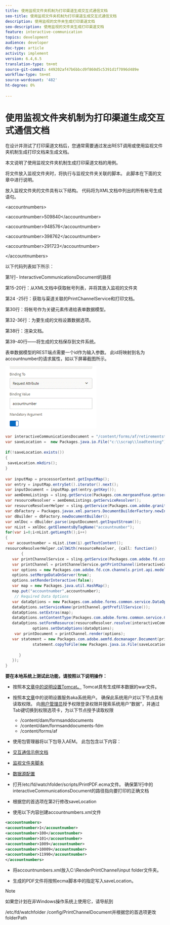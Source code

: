 ```yaml
---
title: 使用监视文件夹机制为打印渠道生成交互式通信文档
seo-title: 使用监视文件夹机制为打印渠道生成交互式通信文档
description: 使用监视的文件夹生成打印渠道文档
seo-description: 使用监视的文件夹生成打印渠道文档
feature: interactive-communication
topics: development
audience: developer
doc-type: article
activity: implement
version: 6.4,6.5
translation-type: tm+mt
source-git-commit: 449202af47b6bbcd9f860d5c5391d1f7096d489e
workflow-type: tm+mt
source-wordcount: '482'
ht-degree: 0%

---
```



# 使用监视文件夹机制为打印渠道生成交互式通信文档

在设计并测试了打印渠道文档后，您通常需要通过发出REST调用或使用监视文件夹机制生成打印文档来生成文档。

本文说明了使用监视文件夹机制生成打印渠道文档的用例。

将文件放入监视文件夹时，将执行与监视文件夹关联的脚本。 此脚本在下面的文章中进行说明。

放入监视文件夹的文件具有以下结构。 代码将为XML文档中列出的所有帐号生成语句。

&lt;accountnumbers>

&lt;accountnumber>509840&lt;/accountnumber>

&lt;accountnumber>948576&lt;/accountnumber>

&lt;accountnumber>398762&lt;/accountnumber>

&lt;accountnumber>291723&lt;/accountnumber>

&lt;/accountnumbers>

以下代码列表如下所示：

第1行- InteractiveCommunicationsDocument的路径

第15-20行：从XML文档中获取帐号列表，并将其放入监视的文件夹

第24 -25行：获取与渠道关联的PrintChannelService和打印文档。

第30行：将帐号作为关键元素传递给表单数据模型。

第32-36行：为要生成的文档设置数据选项。

第38行：渲染文档。

第39-40行——将生成的文档保存到文件系统。

表单数据模型的REST端点需要一个id作为输入参数。 此id将映射到名为accountnumber的请求属性，如以下屏幕截图所示。

![请求属性](assets/requestattributeprintchannel.gif)

```java
var interactiveCommunicationsDocument = "/content/forms/af/retirementstatementprint/channels/print/";
var saveLocation =  new Packages.java.io.File("c:\\scrap\\loadtesting");

if(!saveLocation.exists())
{
 saveLocation.mkdirs();
}

var inputMap = processorContext.getInputMap();
var entry = inputMap.entrySet().iterator().next();
var inputDocument = inputMap.get(entry.getKey());
var aemDemoListings = sling.getService(Packages.com.mergeandfuse.getserviceuserresolver.GetResolver);
var resourceResolver = aemDemoListings.getServiceResolver();
var resourceResolverHelper = sling.getService(Packages.com.adobe.granite.resourceresolverhelper.ResourceResolverHelper);
var dbFactory = Packages.javax.xml.parsers.DocumentBuilderFactory.newInstance();
var dBuilder = dbFactory.newDocumentBuilder();
var xmlDoc = dBuilder.parse(inputDocument.getInputStream());
var nList = xmlDoc.getElementsByTagName("accountnumber");
for(var i=0;i<nList.getLength();i++)
{
 var accountnumber = nList.item(i).getTextContent();
resourceResolverHelper.callWith(resourceResolver, {call: function()
       {
   var printChannelService = sling.getService(Packages.com.adobe.fd.ccm.channels.print.api.service.PrintChannelService);
   var printChannel = printChannelService.getPrintChannel(interactiveCommunicationsDocument);
   var options = new Packages.com.adobe.fd.ccm.channels.print.api.model.PrintChannelRenderOptions();
   options.setMergeDataOnServer(true);
   options.setRenderInteractive(false);
   var map = new Packages.java.util.HashMap();
   map.put("accountnumber",accountnumber);
    // Required Data Options
   var dataOptions = new Packages.com.adobe.forms.common.service.DataOptions(); 
   dataOptions.setServiceName(printChannel.getPrefillService()); 
   dataOptions.setExtras(map); 
   dataOptions.setContentType(Packages.com.adobe.forms.common.service.ContentType.JSON);
   dataOptions.setFormResource(resourceResolver.resolve(interactiveCommunicationsDocument));
            options.setDataOptions(dataOptions); 
    var printDocument = printChannel.render(options);
   var statement = new Packages.com.adobe.aemfd.docmanager.Document(printDocument.getInputStream());
            statement.copyToFile(new Packages.java.io.File(saveLocation+"\\"+accountnumber+".pdf"));

      }
   });
}
```


**要在本地系统上测试此功能，请按照以下说明操作：**

* 按照本[文章中的说明设置Tomcat。](/help/forms/ic-print-channel-tutorial/set-up-tomcat.md) Tomcat具有生成样本数据的war文件。
* 按照本[文章](/help/forms/adaptive-forms/service-user-tutorial-develop.md)中的说明设置服务aka系统用户。
确保此系统用户对以下节点具有读取权限。 向[用户管理员](https://localhost:4502/useradmin)授予权限登录权限并搜索系统用户“数据”，并通过Tab键切换到权限选项卡，为以下节点授予读取权限
   * /content/dam/formsanddocuments
   * /content/dam/formsanddocuments-fdm
   * /content/forms/af
* 使用包管理器将以下包导入AEM。 此包包含以下内容：


* [交互通信示例文档](assets/retirementstatementprint.zip)
* [监视文件夹脚本](assets/printchanneldocumentusingwatchedfolder.zip)
* [数据源配置](assets/datasource.zip)

* 打开/etc/fd/watchfolder/scripts/PrintPDF.ecma文件。 确保第1行中的interactiveCommunicationsDocument的路径指向要打印的正确文档

* 根据您的首选项在第2行修改saveLocation

* 使用以下内容创建accountnumbers.xml文件

```xml
<accountnumbers>
<accountnumber>1</accountnumber>
<accountnumber>100</accountnumber>
<accountnumber>101</accountnumber>
<accountnumber>1009</accountnumber>
<accountnumber>10009</accountnumber>
<accountnumber>11990</accountnumber>
</accountnumbers>
```


* 将accountnumbers.xml放入C:\RenderPrintChannel\input folder文件夹。

* 生成的PDF文件将按照ecma脚本中的指定写入saveLocation。

>[!NOTE]
>
>如果您计划在非Windows操作系统上使用它，请导航到
>
>/etc/fd/watchfolder /config/PrintChannelDocument并根据您的首选项更改folderPath

